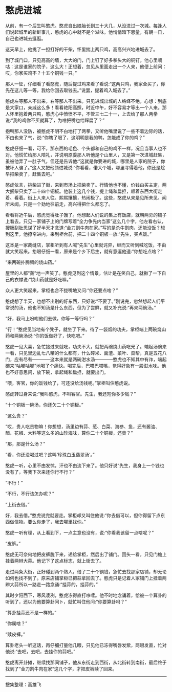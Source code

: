 # 憨虎进城

从前，有一个后生叫憨虎。憨虎自出娘胎长到三十大几，从没进过一次城。每逢人们说起城里的新鲜事儿，憨虎的心中就不是个滋味。他悄悄暗下思量，有朝一日，自己也进城去逛逛。

这天早上，他挑了一担打好的干柴，怀里揣上两只鸡，高高兴兴地进城去了。

到了城门口，只见高高的墙，大大的门，门上钉了好多拳头大的铜钉。他心里嘀咕：这是谁家的院子，这么大！正想着，忽见从里面走出一个人来，他便上前问：哎，你家买鸡不？十五个铜钱一只。”

那人一怔，仔细看了看憨虎，随后提过鸡来看了看说:“这两只鸡，我家全买了，你先在这儿等一等，我给你回去取钱去。”说罢，提着鸡入城去了。”

憨虎左等那人不出来，右等那人不出来。只见进城出城的人络绎不绝，心想：到底是大家口，亲戚这么多！看看艳阳高照，时近中午，好不容易才等出一个人来。那人怀里抱着两只鸭，憨虎心中愤愤不平，不管三七二十一，上去给了那人两拳说:“我的鸡你不买就算了，为啥把嘴也给踩扁了？”

抱鸭那人没防，被憨虎不明不白地打了两拳，又听他嘴里说了一些不着边际的话，不由也来了气，说:“你瞎了眼了，这明明是我的鸭，怎能成了你的鸡？”

憨虎仔细一看，可不，那东西的毛色、个头都和自己的鸡不一样，况且当事人也不对。他慌忙给那人陪礼，并说明原委那人听他是个山里人，又是第一次进城赶集，虽被他弄了一肚子气，但还是告诉他:“这就是你要进的城，哪里是人家的院子，你被坏人骗了。”这人又把他领进城说:“你看看，偌大个城，哪里寻得着他，你还是趁早把柴卖了，赶集去吧。”

憨虎依言，挑柴进了街，来到市场上把柴卖了。行情他也不懂，价钱由买主定，两大捆柴只卖了二十四个铜板。他装上这几个钱，提上绳和扁担，顺着东西大街走着、看着。街上人来人往、熙熙攘攘，热闹极了。这些，憨虎从来是见所未见、闻所未闻。只是一个劲地往前走，高兴得把什么都忘了。

看看将近午后，憨虎觉得肚子饿了。他想起人们说的集上有饭店，就朝两旁的铺子上看去。只见一家铺子上的门牌写着“全力争先内当家”这么几个字，他左看右认，搜肠刮肚思谋了好半天才念道:“金刀割牛肉在家。”写的是杀牛割肉，还能没饭？想到这里，他撩帘进内，来到柜台前，把二十四个铜板一放:“先生，买点饭。”

这本是一家裁缝店，掌柜听到有人喊“先生”心里就诧异，继而又听到喊吃饭，不由就大笑起来。抬眼仔细一看，原来是个乡下后生，就有意逗他道:“你想吃点啥？”

“来两碗扑腾腾的烧山药。”

屋里的人都“轰”地一声笑了。憨虎见到这个情景，估计是在笑自己，就揪了一下自己的衣襟说:“烧山药就是好吃嘛。”

众人更大笑起来，掌柜也合不拢嘴地又问:“你还要点啥？”

憨虎想了半天，也想不出别的好东西，只好说:“不要了。”刚说完，忽然想起人们平常说的汤，他也不知汤是什么东西，但为了尝鲜，就又补充说:“再来两碗汤。”

“好，我马上吩咐他们去做，你等一等行吗？”

“行！”憨虎见当地有个凳子，就坐了下来。待了一袋烟的功夫，掌柜端上两碗烧山药和两碗汤说:“你的饭做好了，快吃吧。”

憨虎一见大喜，急忙接过来就吃，功夫不大，就把两碗烧山药吃光了。端起汤碗来一看，只见里边乱七八糟的什么都有，什么碎米、面渣、菜叶、菜帮，真是五花八门，应有尽有————这本来就是两碗泔水汤————憨虎也不知其中有诈，端起碗来“咕嘟咕嘟”地喝了个痛快。喝完后，巴嗒巴嗒嘴，觉得好象有一股泔水味。他也不好意思问，放下碗，拿起绳和扁担，就要出门。

“喂，客官，你的饭钱给了，可还没给汤钱呢。”掌柜叫住憨虎说。

憨虎转过身来说:“我叫憨虎，不叫客官。先生，我还短你多少钱？”

“十个铜板一碗汤，你还欠二十个铜板。”

“这么贵？”

“哎，贵人吃贵物嘛！你想想，汤里边有蒜、葱、白菜、海参、鱼，还有酱油、醋、花椒、大料等这么多的山珍海味，算你二十个铜板，还贵？”

“那，那是什么汤？”

“看，你还没喝过吧？这叫‘珍珠白玉翡翠汤’。”

憨虎一听，心里不由发怵，汗也不由流下来了。他只好说“先生，我身上一个钱也没有了，等我下次来还你行不行？”

“不行！”

“不行，不行该怎办呢？”

“上街去借。”

好，我去借。”憨虎说完就要走。掌柜却又叫住他说:“你去借可以，但你得留下点东西做信物。要么你走了，我去哪里找你。”

憨虎一听有理，从上看到下，一点主意也没有，说:“你看我该留一点啥呢？”

“皮裤。”

憨虎无可奈何地把皮裤脱下来，递给掌柜，然后出了铺门。回头一看，只见门檐上挂着两辫大蒜。他记下了这点标志，就上街去了。

走过两条大街，正好碰到两个熟人，借了二十个铜钱，急忙去找那家店铺，却无论如何也找不到了。原来店铺掌柜已把蒜拿回去了。憨虎只是记着人家铺门上挂着两辫大蒜所以一路走一路念诵:“挂蒜的，挂蒜的。”

其时夕阳西下，寒风凌冽，憨虎冻得直打哆嗦。他不时地念诵着，恰被一个算卦的听到了，还以为他要算卦问ト，就忙叫住他问:“你要算卦吗？”

“算卦挂蒜还不是一样的。”

“你属啥？”

“赎皮裤。”

算卦老头一听这话，再仔细打量他几眼，只见他已冻得嘴唇发紫，两眼发直，忙对他说:“去吧，去吧，去挂你的蒜吧。”

憨虎离开卦摊，继续找那间铺子，他从东街走到西街，从北街转到南街，最后终于找到了“金刀割牛肉在家”这几个字，才把皮裤赎了回来。

---

搜集整理：高雄飞